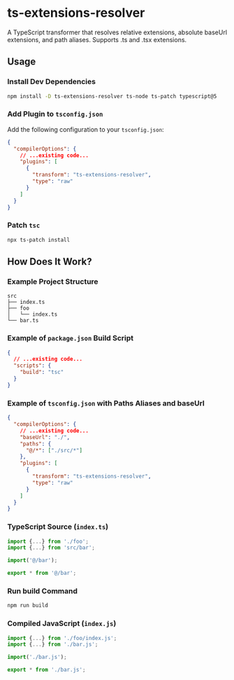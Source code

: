 # ts-extensions-resolver

A TypeScript transformer that resolves relative extensions, absolute baseUrl extensions, and path aliases. Supports .ts and .tsx extensions.

## Usage

### Install Dev Dependencies

```sh
npm install -D ts-extensions-resolver ts-node ts-patch typescript@5
```

### Add Plugin to `tsconfig.json`

Add the following configuration to your `tsconfig.json`:

```json
{
  "compilerOptions": {
    // ...existing code...
    "plugins": [
      {
        "transform": "ts-extensions-resolver",
        "type": "raw"
      }
    ]
  }
}
```

### Patch `tsc`

```sh
npx ts-patch install
```

## How Does It Work?

### Example Project Structure

```
src
├── index.ts
├── foo
│   └── index.ts
└── bar.ts
```

### Example of `package.json` Build Script

```json
{
  // ...existing code...
  "scripts": {
    "build": "tsc"
  }
}
```

### Example of `tsconfig.json` with Paths Aliases and baseUrl

```json
{
  "compilerOptions": {
    // ...existing code...
    "baseUrl": "./",
    "paths": {
      "@/*": ["./src/*"]
    },
    "plugins": [
      {
        "transform": "ts-extensions-resolver",
        "type": "raw"
      }
    ]
  }
}
```

### TypeScript Source (`index.ts`)

```ts
import {...} from './foo';
import {...} from 'src/bar';

import('@/bar');

export * from '@/bar';
```

### Run build Command

```sh
npm run build
```

### Compiled JavaScript (`index.js`)

```js
import {...} from './foo/index.js';
import {...} from './bar.js';

import('./bar.js');

export * from './bar.js';
```
